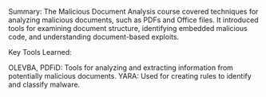 Summary:
The Malicious Document Analysis course covered techniques for analyzing malicious documents, such as PDFs and Office files. It introduced tools for examining document structure, identifying embedded malicious code, and understanding document-based exploits.

Key Tools Learned:

OLEVBA, PDFiD: Tools for analyzing and extracting information from potentially malicious documents.
YARA: Used for creating rules to identify and classify malware.
